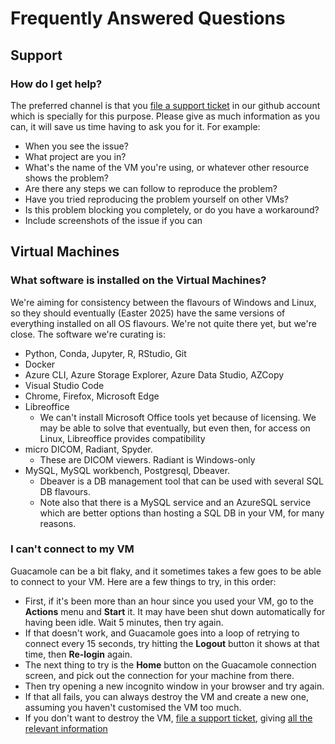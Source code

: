 # Frequently Answered Questions

## Support
### How do I get help?
The preferred channel is that you [file a support ticket](https://github.com/Barts-Life-Science/Support) in our github account which is specially for this purpose. Please give as much information as you can, it will save us time having to ask you for it. For example:
* When you see the issue?
* What project are you in?
* What's the name of the VM you're using, or whatever other resource shows the problem?
* Are there any steps we can follow to reproduce the problem?
* Have you tried reproducing the problem yourself on other VMs?
* Is this problem blocking you completely, or do you have a workaround?
* Include screenshots of the issue if you can

## Virtual Machines
### What software is installed on the Virtual Machines?
We're aiming for consistency between the flavours of Windows and Linux, so they should eventually (Easter 2025) have the same versions of everything installed on all OS flavours. We're not quite there yet, but we're close. The software we're curating is:

* Python, Conda, Jupyter, R, RStudio, Git
* Docker
* Azure CLI, Azure Storage Explorer, Azure Data Studio, AZCopy
* Visual Studio Code
* Chrome, Firefox, Microsoft Edge
* Libreoffice
  * We can't install Microsoft Office tools yet because of licensing. We may be able to solve that eventually, but even then, for access on Linux, Libreoffice provides compatibility
* micro DICOM, Radiant, Spyder.
  * These are DICOM viewers. Radiant is Windows-only
* MySQL, MySQL workbench, Postgresql, Dbeaver.
  * Dbeaver is a DB management tool that can be used with several SQL DB flavours.
  * Note also that there is a MySQL service and an AzureSQL service which are better options than hosting a SQL DB in your VM, for many reasons.

### I can't connect to my VM
Guacamole can be a bit flaky, and it sometimes takes a few goes to be able to connect to your VM. Here are a few things to try, in this order:
* First, if it's been more than an hour since you used your VM, go to the **Actions** menu and **Start** it. It may have been shut down automatically for having been idle. Wait 5 minutes, then try again.
* If that doesn't work, and Guacamole goes into a loop of retrying to connect every 15 seconds, try hitting the **Logout** button it shows at that time, then **Re-login** again.
* The next thing to try is the **Home** button on the Guacamole connection screen, and pick out the connection for your machine from there.
* Then try opening a new incognito window in your browser and try again.
* If that all fails, you can always destroy the VM and create a new one, assuming you haven't customised the VM too much.
* If you don't want to destroy the VM, [file a support ticket](https://github.com/Barts-Life-Science/Support), giving [all the relevant information](#how-do-i-get-help)